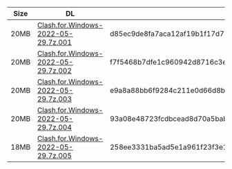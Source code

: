 |    Size   |     DL  | sha512sum |
|  ---  |  ---  |  ---  |
| 20MB | [Clash.for.Windows-2022-05-29.7z.001](https://cdn.jsdelivr.net/gh/appleians/cfw_m1@main/Clash.for.Windows-2022-05-29.7z.001) | d85ec9de8fa7aca12af19b1f17d75de5839f0f3909b681a7404ee76f11263e313a16944bf0973188722afbef2ce3f6848bb7bc593506e1b3fa34631310aff54b |
| 20MB | [Clash.for.Windows-2022-05-29.7z.002](https://cdn.jsdelivr.net/gh/appleians/cfw_m1@main/Clash.for.Windows-2022-05-29.7z.002) | f7f5468b7dfe1c960942d8716c3e54b2d690f424c6376fca6b8d42fc3567b87ff101d85585635f1795433bcd5af922110f6363effe6c4c2a54187636387072f7 |
| 20MB | [Clash.for.Windows-2022-05-29.7z.003](https://cdn.jsdelivr.net/gh/appleians/cfw_m1@main/Clash.for.Windows-2022-05-29.7z.003) | e9a8a88bb6f9284c211e0d66d8b19122d5738bcc3f7c6ebcdcf0ccc371f41750b05a02a73e8cac144be34bd3e675ec405eae6816247ec744e52f18c89598487c |
| 20MB | [Clash.for.Windows-2022-05-29.7z.004](https://cdn.jsdelivr.net/gh/appleians/cfw_m1@main/Clash.for.Windows-2022-05-29.7z.004) | 93a08e48723fcdbcead8d70a5bab348cc72287d4571480b6dbc8f668d3760b8906b9ac1575822292e3ea99996b5c77e21f51fbcf93a62e2c8bba65b7d7fa801c |
| 18MB | [Clash.for.Windows-2022-05-29.7z.005](https://cdn.jsdelivr.net/gh/appleians/cfw_m1@main/Clash.for.Windows-2022-05-29.7z.005) | 258ee3331ba5ad5e1a961f23f3e123776c012309d59e8de0c39a473304222a25f74fa018f8ea9030a268252aa1d637d3ba8aa386f67e6c124745378b3ac6e526 |
